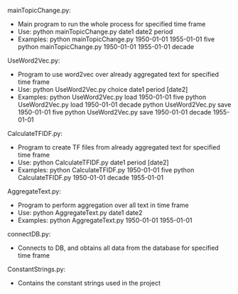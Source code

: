 mainTopicChange.py:
- Main program to run the whole process for specified time frame
- Use: python mainTopicChange.py date1 date2 period
- Examples:
    python mainTopicChange.py 1950-01-01 1955-01-01 five
    python mainTopicChange.py 1950-01-01 1955-01-01 decade

UseWord2Vec.py:
- Program to use word2vec over already aggregated text for specified time frame
- Use: python UseWord2Vec.py choice date1 period [date2]
- Examples:
    python UseWord2Vec.py load 1950-01-01 five
    python UseWord2Vec.py load 1950-01-01 decade
    python UseWord2Vec.py save 1950-01-01 five
    python UseWord2Vec.py save 1950-01-01 decade 1955-01-01

CalculateTFIDF.py:
- Program to create TF files from already aggregated text for specified time frame
- Use: python CalculateTFIDF.py date1 period [date2]
- Examples:
    python CalculateTFIDF.py 1950-01-01 five
    python CalculateTFIDF.py 1950-01-01 decade 1955-01-01

AggregateText.py:
- Program to perform aggregation over all text in time frame
- Use: python AggregateText.py date1 date2
- Examples:
    python AggregateText.py 1950-01-01 1955-01-01

connectDB.py:
- Connects to DB, and obtains all data from the database for specified time frame

ConstantStrings.py:
- Contains the constant strings used in the project
